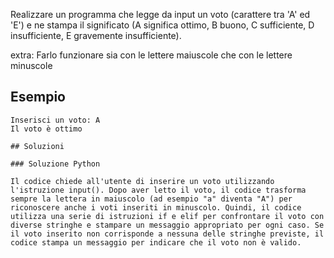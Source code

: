 Realizzare un programma che legge da input un voto (carattere tra 'A' ed 'E') e ne stampa il significato (A significa ottimo, B buono, C sufficiente, D insufficiente, E gravemente insufficiente).

extra: Farlo funzionare sia con le lettere maiuscole
che con le lettere minuscole

## Esempio
```text
Inserisci un voto: A
Il voto è ottimo

## Soluzioni

### Soluzione Python

Il codice chiede all'utente di inserire un voto utilizzando l'istruzione input(). Dopo aver letto il voto, il codice trasforma sempre la lettera in maiuscolo (ad esempio "a" diventa "A") per riconoscere anche i voti inseriti in minuscolo. Quindi, il codice utilizza una serie di istruzioni if e elif per confrontare il voto con diverse stringhe e stampare un messaggio appropriato per ogni caso. Se il voto inserito non corrisponde a nessuna delle stringhe previste, il codice stampa un messaggio per indicare che il voto non è valido.